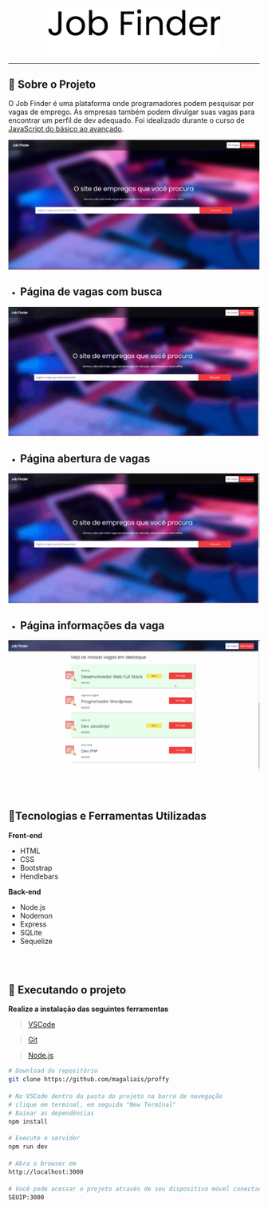 <p align="center"> <img src="./github/logo-job.png" title="Logo" width="350"> </p>

---

## 📖 Sobre o Projeto

O Job Finder é uma plataforma onde programadores podem pesquisar por vagas de emprego. As empresas também podem divulgar suas vagas para encontrar um perfil de dev adequado. Foi idealizado durante o curso de [JavaScript do básico ao avançado](https://www.udemy.com/share/102Ha4BUQfdVtbR34=/).



<p align="center"><img src="github/home-page.png"></p>

- ## Página de vagas com busca

<p align="center"><img src="github/researching-work2.gif"></p>

- ## Página abertura de vagas

<p align="center"><img src="github/add-job.gif"></p>

- ## Página informações da vaga

<p align="center"><img src="github/page-info.gif"></p>

<br><br>

## 🔨Tecnologias e Ferramentas Utilizadas

**Front-end**
- HTML
- CSS
- Bootstrap
- Hendlebars

**Back-end**
- Node.js
- Nodemon
- Express
- SQLite
- Sequelize

<br><br>

## 🚀 Executando o projeto

 **Realize a instalação das seguintes ferramentas**

>[VSCode](https://code.visualstudio.com/)

>[Git](https://git-scm.com)

>[Node.js](https://nodejs.org/en/)

```bash
# Download do repositório
git clone https://github.com/magaliais/proffy

# No VSCode dentro da pasta do projeto na barra de navegação
# clique em terminal, em seguida "New Terminal"
# Baixar as dependências
npm install

# Execute o servidor
npm run dev

# Abra o browser em
http://localhost:3000

# Você pode acessar o projeto através de seu dispositivo móvel conectado na mesma rede
SEUIP:3000
```